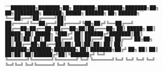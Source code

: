 ````████████╗███████╗██╗     ███████╗████████╗███████╗██╗  ██╗████████╗    ██████╗  █████╗ ██████╗ ██╗ ██████╗```
    ╚══██╔══╝██╔════╝██║     ██╔════╝╚══██╔══╝██╔════╝╚██╗██╔╝╚══██╔══╝    ██╔══██╗██╔══██╗██╔══██╗██║██╔═══██╗
       ██║   █████╗  ██║     █████╗     ██║   █████╗   ╚███╔╝    ██║       ██████╔╝███████║██║  ██║██║██║   ██║
       ██║   ██╔══╝  ██║     ██╔══╝     ██║   ██╔══╝   ██╔██╗    ██║       ██╔══██╗██╔══██║██║  ██║██║██║   ██║
       ██║   ███████╗███████╗███████╗   ██║   ███████╗██╔╝ ██╗   ██║       ██║  ██║██║  ██║██████╔╝██║╚██████╔╝
       ╚═╝   ╚══════╝╚══════╝╚══════╝   ╚═╝   ╚══════╝╚═╝  ╚═╝   ╚═╝       ╚═╝  ╚═╝╚═╝  ╚═╝╚═════╝ ╚═╝ ╚═════╝ 
	
